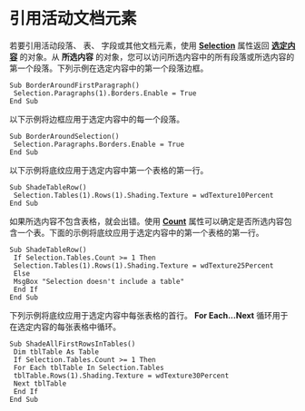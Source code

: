 
# 引用活动文档元素

若要引用活动段落、 表、 字段或其他文档元素，使用 **[Selection](d2362378-06a1-3a1a-2bd0-358f190eb6f3.md)** 属性返回 **[选定内容](7b574a91-c33e-ecfd-6783-6b7528b2ed8f.md)** 的对象。从 **所选内容** 的对象，您可以访问所选内容中的所有段落或所选内容的第一个段落。下列示例在选定内容中的第一个段落边框。


```
Sub BorderAroundFirstParagraph() 
 Selection.Paragraphs(1).Borders.Enable = True 
End Sub
```


以下示例将边框应用于选定内容中的每一个段落。




```
Sub BorderAroundSelection() 
 Selection.Paragraphs.Borders.Enable = True 
End Sub
```

以下示例将底纹应用于选定内容中第一个表格的第一行。



```
Sub ShadeTableRow() 
 Selection.Tables(1).Rows(1).Shading.Texture = wdTexture10Percent 
End Sub
```

如果所选内容不包含表格，就会出错。使用 **[Count](c2ee44d9-6ab7-e94b-a132-b752f9f7b669.md)** 属性可以确定是否所选内容包含一个表。下面的示例将底纹应用于选定内容中的第一个表格的第一行。



```
Sub ShadeTableRow() 
 If Selection.Tables.Count >= 1 Then 
 Selection.Tables(1).Rows(1).Shading.Texture = wdTexture25Percent 
 Else 
 MsgBox "Selection doesn't include a table" 
 End If 
End Sub
```

下列示例将底纹应用于选定内容中每张表格的首行。 **For Each...Next** 循环用于在选定内容的每张表格中循环。



```
Sub ShadeAllFirstRowsInTables() 
 Dim tblTable As Table 
 If Selection.Tables.Count >= 1 Then 
 For Each tblTable In Selection.Tables 
 tblTable.Rows(1).Shading.Texture = wdTexture30Percent 
 Next tblTable 
 End If 
End Sub
```

